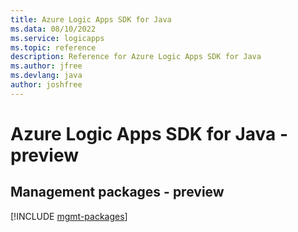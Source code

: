 ```yaml
---
title: Azure Logic Apps SDK for Java
ms.data: 08/10/2022
ms.service: logicapps
ms.topic: reference
description: Reference for Azure Logic Apps SDK for Java
ms.author: jfree
ms.devlang: java
author: joshfree
---
```

# Azure Logic Apps SDK for Java - preview

## Management packages - preview
[!INCLUDE [mgmt-packages](logic-apps-mgmt-index.md)]